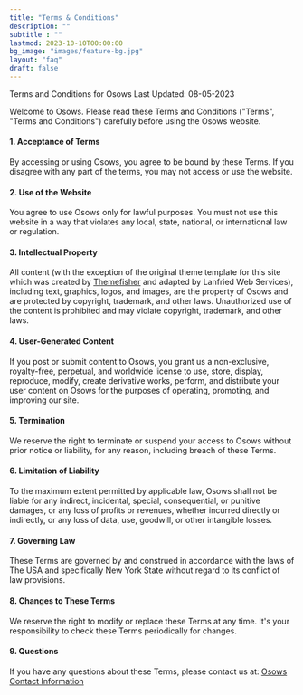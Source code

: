 ```yaml
---
title: "Terms & Conditions"
description: ""
subtitle : ""
lastmod: 2023-10-10T00:00:00
bg_image: "images/feature-bg.jpg"
layout: "faq"
draft: false
---
```


Terms and Conditions for Osows
Last Updated: 08-05-2023

Welcome to Osows. Please read these Terms and Conditions ("Terms", "Terms and Conditions") carefully before using the Osows website.
#### 1. Acceptance of Terms
By accessing or using Osows, you agree to be bound by these Terms. If you disagree with any part of the terms, you may not access or use the website.
#### 2. Use of the Website
You agree to use Osows only for lawful purposes. You must not use this website in a way that violates any local, state, national, or international law or regulation.
#### 3. Intellectual Property
All content (with the exception of the original theme template for this site which was created by [Themefisher](https://themefisher.com/hugo-themes/) and adapted by Lanfried Web Services), including text, graphics, logos, and images, are the property of Osows and are protected by copyright, trademark, and other laws. Unauthorized use of the content is prohibited and may violate copyright, trademark, and other laws.
#### 4. User-Generated Content
If you post or submit content to Osows, you grant us a non-exclusive, royalty-free, perpetual, and worldwide license to use, store, display, reproduce, modify, create derivative works, perform, and distribute your user content on Osows for the purposes of operating, promoting, and improving our site.
#### 5. Termination
We reserve the right to terminate or suspend your access to Osows without prior notice or liability, for any reason, including breach of these Terms.
#### 6. Limitation of Liability
To the maximum extent permitted by applicable law, Osows shall not be liable for any indirect, incidental, special, consequential, or punitive damages, or any loss of profits or revenues, whether incurred directly or indirectly, or any loss of data, use, goodwill, or other intangible losses.
#### 7. Governing Law
These Terms are governed by and construed in accordance with the laws of The USA and specifically New York State without regard to its conflict of law provisions.
#### 8. Changes to These Terms
We reserve the right to modify or replace these Terms at any time. It's your responsibility to check these Terms periodically for changes.
#### 9. Questions
If you have any questions about these Terms, please contact us at:
[Osows Contact Information](/contact/)